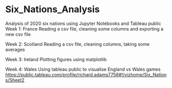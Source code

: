 # Six_Nations_Analysis
Analysis of 2020 six nations using Jupyter Notebooks and Tableau public
Week 1: France
Reading a csv file, cleaning some columns and exporting a new csv file

Week 2: Scotland
Reading a csv file, cleaning columns, taking some averages

Week 3: Ireland
Plotting figures using matplotlib

Week 4: Wales
Using tableau public to visualise England vs Wales games
https://public.tableau.com/profile/richard.adams7756#!/vizhome/Six_Nations/Sheet2
